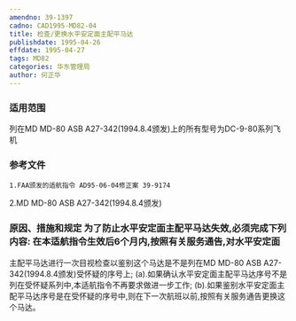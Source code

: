 ```yaml
---
amendno: 39-1397
cadno: CAD1995-MD82-04
title: 检查/更换水平安定面主配平马达
publishdate: 1995-04-26
effdate: 1995-04-27
tags: MD82
categories: 华东管理局
author: 何正华
---
```


### 适用范围 
列在MD MD-80 ASB A27-342(1994.8.4颁发)上的所有型号为DC-9-80系列飞机

<!--more-->
### 参考文件
    1.FAA颁发的适航指令 AD95-06-04修正案 39-9174 
2.MD 
MD-80 ASB A27-342(1994.8.4颁发) 

### 原因、措施和规定     为了防止水平安定面主配平马达失效,必须完成下列内容:     在本适航指令生效后6个月内,按照有关服务通告,对水平安定面
主配平马达进行一次目视检查以鉴别这个马达是不是列在MD MD-80 ASB A27-342(1994.8.4颁发)受怀疑的序号上;     (a).如果确认水平安定面主配平马达序号不是列在受怀疑系列中,本适航指令不再要求做进一步工作;     (b).如果鉴别水平安定面主配平马达序号是在受怀疑的序号中,则在下一次航班以前,按照有关服务通告更换这个马达。
